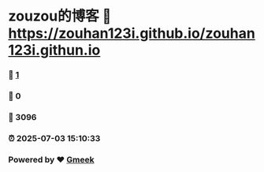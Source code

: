 # zouzou的博客 :link: https://zouhan123i.github.io/zouhan123i.githun.io 
### :page_facing_up: [1](https://zouhan123i.github.io/zouhan123i.githun.io/tag.html) 
### :speech_balloon: 0 
### :hibiscus: 3096 
### :alarm_clock: 2025-07-03 15:10:33 
### Powered by :heart: [Gmeek](https://github.com/Meekdai/Gmeek)
